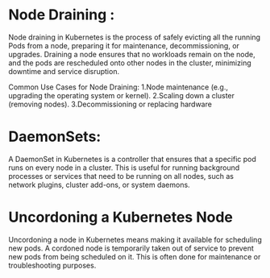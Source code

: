 # Node Draining :
Node draining in Kubernetes is the process of safely evicting all the running Pods from a node, preparing it for maintenance, decommissioning, or upgrades. Draining a node ensures that no workloads remain on the node, and the pods are rescheduled onto other nodes in the cluster, minimizing downtime and service disruption.

Common Use Cases for Node Draining:
1.Node maintenance (e.g., upgrading the operating system or kernel).
2.Scaling down a cluster (removing nodes).
3.Decommissioning or replacing hardware

# DaemonSets: 

A DaemonSet in Kubernetes is a controller that ensures that a specific pod runs on every node in a cluster. This is useful for running background processes or services that need to be running on all nodes, such as network plugins, cluster add-ons, or system daemons.

# Uncordoning a Kubernetes Node

Uncordoning a node in Kubernetes means making it available for scheduling new pods. A cordoned node is temporarily taken out of service to prevent new pods from being scheduled on it. This is often done for maintenance or troubleshooting purposes.
